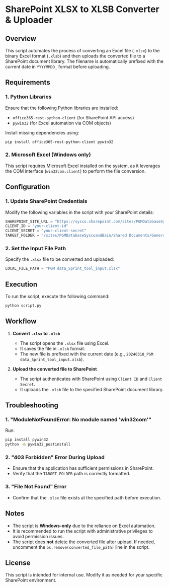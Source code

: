 ﻿# SharePoint XLSX to XLSB Converter & Uploader

## Overview
This script automates the process of converting an Excel file (`.xlsx`) to the binary Excel format (`.xlsb`) and then uploads the converted file to a SharePoint document library. The filename is automatically prefixed with the current date in `YYYYMMDD_` format before uploading.

## Requirements
### 1. Python Libraries
Ensure that the following Python libraries are installed:
- `office365-rest-python-client` (for SharePoint API access)
- `pywin32` (for Excel automation via COM objects)

Install missing dependencies using:
```sh
pip install office365-rest-python-client pywin32
```

### 2. Microsoft Excel (Windows only)
This script requires Microsoft Excel installed on the system, as it leverages the COM interface (`win32com.client`) to perform the file conversion.

## Configuration
### 1. Update SharePoint Credentials
Modify the following variables in the script with your SharePoint details:
```python
SHAREPOINT_SITE_URL = "https://sysco.sharepoint.com/sites/PGMDatabaseSyscoandBain"
CLIENT_ID = "your-client-id"
CLIENT_SECRET = "your-client-secret"
TARGET_FOLDER = "/sites/PGMDatabaseSyscoandBain/Shared Documents/General/GB- Brakes/SPRINT tool/Chris Daniels - SOW/PGM Data"
```

### 2. Set the Input File Path
Specify the `.xlsx` file to be converted and uploaded:
```python
LOCAL_FILE_PATH = "PGM data_Sprint_tool_input.xlsx"
```

## Execution
To run the script, execute the following command:
```sh
python script.py
```

## Workflow
1. **Convert `.xlsx` to `.xlsb`**
   - The script opens the `.xlsx` file using Excel.
   - It saves the file in `.xlsb` format.
   - The new file is prefixed with the current date (e.g., `20240318_PGM data_Sprint_tool_input.xlsb`).

2. **Upload the converted file to SharePoint**
   - The script authenticates with SharePoint using `Client ID` and `Client Secret`.
   - It uploads the `.xlsb` file to the specified SharePoint document library.

## Troubleshooting
### 1. "ModuleNotFoundError: No module named 'win32com'"
Run:
```sh
pip install pywin32
python -m pywin32_postinstall
```

### 2. "403 Forbidden" Error During Upload
- Ensure that the application has sufficient permissions in SharePoint.
- Verify that the `TARGET_FOLDER` path is correctly formatted.

### 3. "File Not Found" Error
- Confirm that the `.xlsx` file exists at the specified path before execution.

## Notes
- The script is **Windows-only** due to the reliance on Excel automation.
- It is recommended to run the script with administrative privileges to avoid permission issues.
- The script does **not** delete the converted file after upload. If needed, uncomment the `os.remove(converted_file_path)` line in the script.

## License
This script is intended for internal use. Modify it as needed for your specific SharePoint environment.

